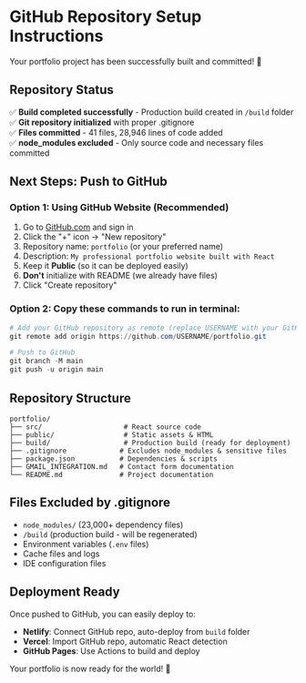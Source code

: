 # GitHub Repository Setup Instructions

Your portfolio project has been successfully built and committed! 🎉

## Repository Status
✅ **Build completed successfully** - Production build created in `/build` folder  
✅ **Git repository initialized** with proper .gitignore  
✅ **Files committed** - 41 files, 28,946 lines of code added  
✅ **node_modules excluded** - Only source code and necessary files committed  

## Next Steps: Push to GitHub

### Option 1: Using GitHub Website (Recommended)
1. Go to [GitHub.com](https://github.com) and sign in
2. Click the "+" icon → "New repository"
3. Repository name: `portfolio` (or your preferred name)
4. Description: `My professional portfolio website built with React`
5. Keep it **Public** (so it can be deployed easily)
6. **Don't** initialize with README (we already have files)
7. Click "Create repository"

### Option 2: Copy these commands to run in terminal:
```powershell
# Add your GitHub repository as remote (replace USERNAME with your GitHub username)
git remote add origin https://github.com/USERNAME/portfolio.git

# Push to GitHub
git branch -M main
git push -u origin main
```

## Repository Structure
```
portfolio/
├── src/                    # React source code
├── public/                 # Static assets & HTML
├── build/                  # Production build (ready for deployment)
├── .gitignore             # Excludes node_modules & sensitive files
├── package.json           # Dependencies & scripts
├── GMAIL_INTEGRATION.md   # Contact form documentation
└── README.md              # Project documentation
```

## Files Excluded by .gitignore
- `node_modules/` (23,000+ dependency files)
- `/build` (production build - will be regenerated)
- Environment variables (`.env` files)
- Cache files and logs
- IDE configuration files

## Deployment Ready
Once pushed to GitHub, you can easily deploy to:
- **Netlify**: Connect GitHub repo, auto-deploy from `build` folder
- **Vercel**: Import GitHub repo, automatic React detection
- **GitHub Pages**: Use Actions to build and deploy

Your portfolio is now ready for the world! 🚀
